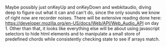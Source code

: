 Maybe possibly just onKeyUp and onKeyDown and webkitaudio, diving deep to figure out what it can and can't do, since the only sounds we know of right now are recorder noises. There will be extensive reading done here: https://developer.mozilla.org/en-US/docs/Web/API/Web_Audio_API on day 1. Other than that, it looks like everything else will be about using javascript selectors to hide html elements and to manipulate a small store of predefined chords while consistently checking state to see if arrays match. 
